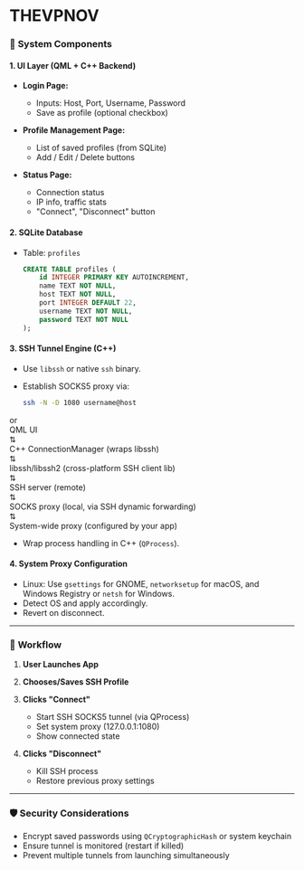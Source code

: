 # THEVPNOV

### 🧩 **System Components**

#### 1. **UI Layer (QML + C++ Backend)**

* **Login Page:**

  * Inputs: Host, Port, Username, Password
  * Save as profile (optional checkbox)
* **Profile Management Page:**

  * List of saved profiles (from SQLite)
  * Add / Edit / Delete buttons
* **Status Page:**

  * Connection status
  * IP info, traffic stats
  * "Connect", "Disconnect" button

#### 2. **SQLite Database**

* Table: `profiles`

  ```sql
  CREATE TABLE profiles (
      id INTEGER PRIMARY KEY AUTOINCREMENT,
      name TEXT NOT NULL,
      host TEXT NOT NULL,
      port INTEGER DEFAULT 22,
      username TEXT NOT NULL,
      password TEXT NOT NULL
  );
  ```

#### 3. **SSH Tunnel Engine (C++)**

* Use `libssh` or native `ssh` binary.
* Establish SOCKS5 proxy via:

  ```bash
  ssh -N -D 1080 username@host
  ```
 or  
 QML UI  
  ⇅  
C++ ConnectionManager (wraps libssh)  
  ⇅  
libssh/libssh2 (cross-platform SSH client lib)  
  ⇅  
SSH server (remote)  
  ⇅  
SOCKS proxy (local, via SSH dynamic forwarding)  
  ⇅  
System-wide proxy (configured by your app)  


* Wrap process handling in C++ (`QProcess`).

#### 4. **System Proxy Configuration**

* Linux: Use `gsettings` for GNOME, `networksetup` for macOS, and Windows Registry or `netsh` for Windows.
* Detect OS and apply accordingly.
* Revert on disconnect.

---

### 🔄 **Workflow**

1. **User Launches App**
2. **Chooses/Saves SSH Profile**
3. **Clicks "Connect"**

   * Start SSH SOCKS5 tunnel (via QProcess)
   * Set system proxy (127.0.0.1:1080)
   * Show connected state
4. **Clicks "Disconnect"**

   * Kill SSH process
   * Restore previous proxy settings

---

### 🛡️ Security Considerations

* Encrypt saved passwords using `QCryptographicHash` or system keychain
* Ensure tunnel is monitored (restart if killed)
* Prevent multiple tunnels from launching simultaneously

